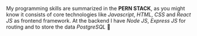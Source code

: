 My programming skills are summarized in the __PERN STACK__, as you might know it consists of core technologies like _Javascript_, _HTML_, _CSS_ and _React JS_ as frontend framework. At the backend I have _Node JS_, _Express JS_ for routing and to store the data _PostgreSQL_ :elephant:
